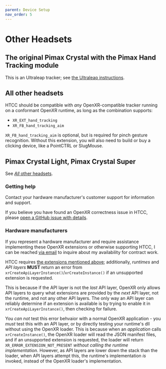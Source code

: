 ```yaml
---
parent: Device Setup
nav_order: 5
---
```


# Other Headsets

## The original Pimax Crystal with the Pimax Hand Tracking module

This is an Ultraleap tracker; see [the Ultraleap instructions](ultraleap/README.md).

## All other headsets

HTCC should be compatible with *any* OpenXR-compatible tracker running on a conformant OpenXR runtime, as long as the combination supports:

- `XR_EXT_hand_tracking`
- `XR_FB_hand_tracking_aim`

`XR_FB_hand_tracking_aim` is optional, but is required for pinch gesture recognition. Without this extension, you will
also need to build or buy a clicking device, like a PointCTRL or SlugMouse.

## Pimax Crystal Light, Pimax Crystal Super

See [*All* other headsets](#all-other-headsets).

### Getting help

Contact your hardware manufacturer's customer support for information and support.

If you believe you have found an OpenXR correctness issue in HTCC,
please [open a GitHub issue with details](https://github.com/fredemmott/HTCC/issues).


### Hardware manufacturers

If you represent a hardware manufacturer and require assistance implementing these OpenXR extensions or otherwise
supporting HTCC, I can be reached [via email](mailto:htcc-commerical@fred.fredemmott.com) to inquire about my
availability for contract work.

HTCC requires [the extensions mentioned above](#all-other-headsets); additionally, *runtimes* and *API layers* **MUST** return an error from `xrCreateApiLayerInstance()`/`xrCreateInstance()` if an unsupported extension is requested.

This is because if the API layer is not the *last* API layer, OpenXR only allows API layers to query what extensions are provided by the *next* API layer, not the runtime, and not any other API layers. The only way an API layer can reliably determine if an extension is available is by trying to enable it in `xrCreateApiLayerInstance()`, then checking for failure.

You *can not* test this error behvaior with a normal OpenXR application - you *must* test this with an API layer, or by directly testing your runtime's dll without using the OpenXR loader. This is because when an *application* calls `xrCreateInstance()`, the OpenXR loader will read the JSON manifest files, and if an unsupported extension is requested, the loader will return `XR_ERROR_EXTENSION_NOT_PRESENT` *without calling the runtime implementation*. However, as API layers are lower down the stack than the loader, when API layers attempt this, the runtime's implementation *is* invoked, instead of the OpenXR loader's implementation.